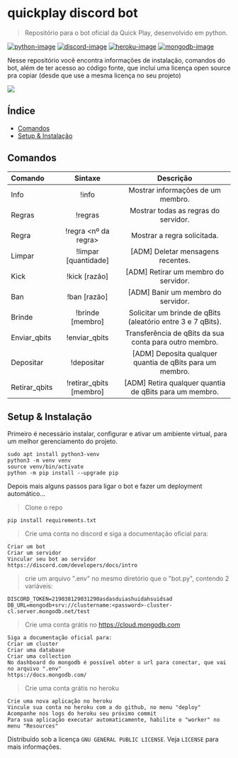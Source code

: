 # quickplay discord bot
> Repositório para o bot oficial da Quick Play, desenvolvido em python.

[![python-image]][python-url]
[![discord-image]][discord-url]
[![heroku-image]][heroku-url]
[![mongodb-image]][mongodb-url]

Nesse repositório vocẽ encontra informações de instalação, comandos do bot, além de ter acesso ao código fonte, que inclui uma licença open source pra copiar (desde que use a mesma licença no seu projeto)

<remove me> ![](../header.png)
## Índice

* [Comandos](#comandos)
* [Setup & Instalação](#setup--instalação)

## Comandos  

|    Comando   |    Sintaxe    |   Descrição   |
|     :---     |     :---:     |     :---:     |
| Info | !info <membro> | Mostrar informações de um membro. |
| Regras | !regras | Mostrar todas as regras do servidor. |
| Regra | !regra <nº da regra> | Mostrar a regra solicitada. |
| Limpar | !limpar [quantidade] | [ADM] Deletar mensagens recentes. |
| Kick | !kick <membro> [razão] | [ADM] Retirar um membro do servidor. |
| Ban | !ban <membro> [razão] | [ADM] Banir um membro do servidor. |
| Brinde | !brinde [membro] | Solicitar um brinde de qBits (aleatório entre 3 e 7 qBits). |
| Enviar_qbits | !enviar_qbits <membro> <valor> | Transferência de qBits da sua conta para outro membro. |
| Depositar | !depositar <membro> <valor> | [ADM] Deposita qualquer quantia de qBits para um membro. |
| Retirar_qbits | !retirar_qbits [membro] <valor> | [ADM] Retira qualquer quantia de qBits para um membro. |


## Setup & Instalação
Primeiro é necessário instalar, configurar e ativar um ambiente virtual, para um melhor gerenciamento do projeto.

```
sudo apt install python3-venv
python3 -m venv venv
source venv/bin/activate
python -m pip install --upgrade pip
```
Depois mais alguns passos para ligar o bot e fazer um deployment automático...

>Clone o repo
```
pip install requirements.txt
```


>Crie uma conta no discord e siga a documentação oficial para:
```
Criar um bot
Criar um servidor
Vincular seu bot ao servidor
https://discord.com/developers/docs/intro
```


>crie um arquivo ".env" no mesmo diretório que o "bot.py", contendo 2 variáveis:
```
DISCORD_TOKEN=219038129031290asdasduiashuidahsuidsad
DB_URL=mongodb+srv://clustername:<password>-cluster-cl.server.mongodb.net/test
```


>Crie uma conta grátis no https://cloud.mongodb.com
```
Siga a documentação oficial para:
Criar um cluster
Criar uma database
Criar uma collection
No dashboard do mongodb é possível obter o url para conectar, que vai no arquivo ".env"
https://docs.mongodb.com/
```


>Crie uma conta grátis no heroku
```
Crie uma nova aplicação no heroku
Vincule sua conta no heroku com a do github, no menu "deploy"
Acompanhe nos logs do heroku seu próximo commit
Para sua aplicação executar automaticamente, habilite o "worker" no menu "Resources"
```

[python-image]: https://img.shields.io/static/v1?label=python&message=3.7&color=blue
[python-url]: https://www.python.org/downloads/release/python-370/

[discord-image]: https://img.shields.io/static/v1?label=discord.py&message=rewrite+&color=lightgrey
[discord-url]: https://discord.com/developers/docs/intro

[heroku-image]: https://img.shields.io/static/v1?label=heroku&message=app&color=red
[heroku-url]: https://www.heroku.com/

[mongodb-image]: https://img.shields.io/static/v1?label=mongodb&message=atlas&color=success
[mongodb-url]: https://docs.mongodb.com/

Distribuído sob a licença `GNU GENERAL PUBLIC LICENSE`. Veja `LICENSE` para mais informações.